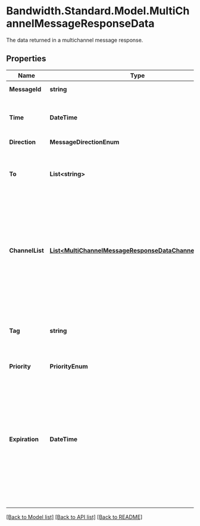 # Bandwidth.Standard.Model.MultiChannelMessageResponseData
The data returned in a multichannel message response.

## Properties

Name | Type | Description | Notes
------------ | ------------- | ------------- | -------------
**MessageId** | **string** | The ID of the message. | 
**Time** | **DateTime** | The time the message was received by the Bandwidth API. | 
**Direction** | **MessageDirectionEnum** |  | 
**To** | **List&lt;string&gt;** | The destination phone number(s) of the message, in E164 format. | 
**ChannelList** | [**List&lt;MultiChannelMessageResponseDataChannelListInner&gt;**](MultiChannelMessageResponseDataChannelListInner.md) | A list of message bodies. The messages will be attempted in the order they are listed. Once a message sends successfully, the others will be ignored. | 
**Tag** | **string** | A custom string that will be included in callback events of the message. Max 1024 characters. | [optional] 
**Priority** | **PriorityEnum** |  | [optional] 
**Expiration** | **DateTime** | A string with the date/time value that the message will automatically expire by. This must be a valid RFC-3339 value, e.g., 2021-03-14T01:59:26Z or 2021-03-13T20:59:26-05:00. Must be a date-time in the future. | [optional] 

[[Back to Model list]](../README.md#documentation-for-models) [[Back to API list]](../README.md#documentation-for-api-endpoints) [[Back to README]](../README.md)

